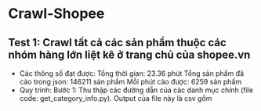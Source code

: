 # Crawl-Shopee
## Test 1:  Crawl tất cả các sản phẩm thuộc các nhóm hàng lớn liệt kê ở trang chủ của shopee.vn
- Các thông số đạt được:
    Tổng thời gian: 23.36 phút
    Tổng sản phẩm đã cào trong json: 146211 sản phẩm
    Mỗi phút cào được: 6259 sản phẩm
- Quy trình:
    Bước 1: Thu thập các đường dẫn của các danh mục chính (file code: get_category_info.py). Output của file này là csv gồm
